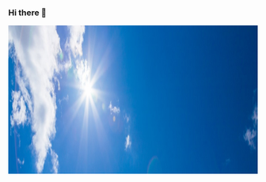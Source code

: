 ### Hi there 👋

<img width=900 height= 300 src="https://github.com/Pedro410Ar/Pedro410ar/blob/main/imagen%20cielo.jfif"/> 

<!--
**Pedro410Ar/Pedro410ar** is a ✨ _special_ ✨ repository because its `README.md` (this file) appears on your GitHub profile.

Here are some ideas to get you started:

- 🔭 I’m currently working on ...
- 🌱 I’m currently learning ...
- 👯 I’m looking to collaborate on ...
- 🤔 I’m looking for help with ...
- 💬 Ask me about ...
- 📫 How to reach me: ...
- 😄 Pronouns: ...
- ⚡ Fun fact: ...
-->

